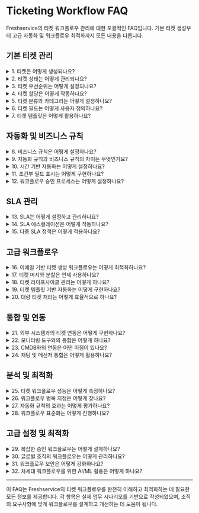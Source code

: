 # Ticketing Workflow FAQ

Freshservice의 티켓 워크플로우 관리에 대한 포괄적인 FAQ입니다. 기본 티켓 생성부터 고급 자동화 및 워크플로우 최적화까지 모든 내용을 다룹니다.

## 기본 티켓 관리

<details>
<summary>1. 티켓은 어떻게 생성되나요?</summary>

티켓은 다음과 같은 방법으로 생성할 수 있습니다:

- **이메일**: 지정된 지원 이메일 주소로 메일 발송
- **포털**: 셀프서비스 포털을 통한 직접 생성
- **전화**: 에이전트가 전화 요청을 티켓으로 변환
- **API**: REST API를 통한 자동 생성
- **수동**: 에이전트가 직접 생성

각 생성 방법은 다양한 자동화 규칙과 워크플로우를 트리거할 수 있습니다.
</details>

<details>
<summary>2. 티켓 상태는 어떻게 관리되나요?</summary>

Freshservice는 다음과 같은 기본 티켓 상태를 제공합니다:

- **Open**: 새로 생성된 티켓
- **Pending**: 대기 중인 티켓
- **Resolved**: 해결된 티켓
- **Closed**: 완전히 종료된 티켓

사용자 정의 상태를 추가하여 조직의 워크플로우에 맞게 조정할 수 있습니다. 각 상태는 SLA 타이머 동작을 다르게 설정할 수 있습니다.
</details>

<details>
<summary>3. 티켓 우선순위는 어떻게 설정되나요?</summary>

티켓 우선순위는 다음과 같이 분류됩니다:

- **Low (낮음)**: 일반적인 문의나 개선 요청
- **Medium (보통)**: 표준 업무 영향 문제
- **High (높음)**: 중요한 업무 차단 문제
- **Urgent (긴급)**: 즉시 처리가 필요한 중대한 문제

우선순위는 자동화 규칙을 통해 자동으로 설정하거나 에이전트가 수동으로 조정할 수 있습니다.
</details>

<details>
<summary>4. 티켓 할당은 어떻게 작동하나요?</summary>

티켓 할당은 다음과 같은 방식으로 이루어집니다:

- **자동 할당**: 라운드로빈, 워크로드 기반, 기술 매칭
- **수동 할당**: 에이전트나 관리자가 직접 할당
- **그룹 할당**: 특정 그룹에 먼저 할당 후 개별 할당
- **에스컬레이션**: 시간 초과 시 상위 레벨로 자동 할당

할당 규칙은 비즈니스 규칙과 자동화를 통해 세밀하게 제어할 수 있습니다.
</details>

<details>
<summary>5. 티켓 분류와 카테고리는 어떻게 설정하나요?</summary>

티켓 분류는 다음과 같은 계층 구조로 구성됩니다:

- **Category (카테고리)**: 최상위 분류 (예: Hardware, Software)
- **Sub-category (하위 카테고리)**: 세부 분류 (예: Desktop, Laptop)
- **Item (아이템)**: 구체적인 항목 (예: Monitor, Keyboard)

이러한 분류는 보고서 생성, 자동화 규칙 적용, SLA 설정에 활용됩니다.
</details>

<details>
<summary>6. 티켓 필드는 어떻게 사용자 정의하나요?</summary>

Field Manager를 통해 다음과 같이 커스터마이징할 수 있습니다:

- **필수 필드 설정**: 티켓 생성/해결 시 반드시 입력해야 할 필드
- **가시성 제어**: 요청자와 에이전트에게 다르게 표시
- **사용자 정의 필드 추가**: 조직 특성에 맞는 추가 필드
- **필드 순서 조정**: 드래그앤드롭으로 필드 순서 변경

![Field Manager Customization](https://s3.amazonaws.com/cdn.freshdesk.com/data/helpdesk/attachments/production/50006764482/original/Pz6DadQYr-6gpmsMTxSZkIArKBdHREXlVg.png)

이를 통해 조직의 특정 요구사항에 맞는 티켓 양식을 만들 수 있습니다.
</details>

<details>
<summary>7. 티켓 템플릿은 어떻게 활용하나요?</summary>

티켓 템플릿을 통해 다음과 같은 이점을 얻을 수 있습니다:

- **일관성**: 동일한 유형의 티켓에 대한 표준화된 양식
- **효율성**: 반복적인 정보 입력 시간 단축
- **품질**: 필요한 정보 누락 방지
- **자동화**: 템플릿 기반 자동 분류 및 할당

템플릿은 인시던트, 서비스 요청, 변경 요청 등 각 유형별로 설정할 수 있습니다.
</details>

## 자동화 및 비즈니스 규칙

<details>
<summary>8. 비즈니스 규칙은 어떻게 설정하나요?</summary>

비즈니스 규칙은 다음과 같은 구조로 구성됩니다:

- **트리거 조건**: 언제 규칙이 실행될지 정의
- **적용 조건**: 어떤 티켓에 적용될지 필터링
- **액션**: 조건이 만족될 때 수행할 작업

![Automation Rule Setup](https://s3.amazonaws.com/cdn.freshdesk.com/data/helpdesk/attachments/production/50008638177/original/tI4mwb41NPVSV_0ooJMfb4I8pzB4X5sG0g.png)

예시: 특정 키워드가 포함된 이메일은 자동으로 높은 우선순위로 설정하고 특정 그룹에 할당
</details>

<details>
<summary>9. 자동화 규칙과 비즈니스 규칙의 차이는 무엇인가요?</summary>

두 규칙의 주요 차이점:

**비즈니스 규칙**:
- 티켓 생성 시점에 즉시 실행
- 필드 값 설정, 할당, 분류에 주로 사용

**자동화 규칙**:
- 시간 기반 또는 상태 변경 시 실행
- 알림, 에스컬레이션, 워크플로우 진행에 사용

적절한 조합으로 완전한 워크플로우 자동화를 구현할 수 있습니다.
</details>

<details>
<summary>10. 시간 기반 자동화는 어떻게 설정하나요?</summary>

시간 기반 자동화는 다음과 같이 구성할 수 있습니다:

- **지연 조건**: 특정 시간 경과 후 실행 (예: 2시간 후)
- **반복 조건**: 주기적으로 실행 (예: 매일, 매주)
- **비즈니스 시간**: 업무 시간만 계산하여 실행
- **SLA 기반**: SLA 위반 전후 특정 시점에 실행

이를 통해 에스컬레이션, 알림, 상태 변경 등을 자동화할 수 있습니다.
</details>

<details>
<summary>11. 조건부 필드 표시는 어떻게 구현하나요?</summary>

Dependent Field를 사용하여 다음과 같이 구현할 수 있습니다:

- **상위 필드 선택**: 기준이 되는 필드 지정
- **종속 필드 설정**: 상위 필드 값에 따라 표시될 필드
- **조건 매핑**: 어떤 값에서 어떤 필드가 표시될지 정의

예시: 카테고리에서 "Hardware"를 선택하면 하위에 "Desktop", "Laptop" 옵션이 표시
</details>

<details>
<summary>12. 워크플로우 승인 프로세스는 어떻게 설정하나요?</summary>

승인 워크플로우는 다음과 같이 구성됩니다:

- **승인자 지정**: 고정 승인자 또는 동적 승인자 설정
- **승인 조건**: 언제 승인이 필요한지 정의
- **승인 단계**: 단일 또는 다단계 승인 프로세스
- **승인 결과**: 승인/거부에 따른 후속 액션

특히 서비스 요청이나 변경 요청에서 중요한 거버넌스 도구입니다.
</details>

## SLA 관리

<details>
<summary>13. SLA는 어떻게 설정하고 관리하나요?</summary>

SLA 관리는 다음과 같은 요소로 구성됩니다:

- **응답 시간**: 최초 응답까지의 시간
- **해결 시간**: 완전한 해결까지의 시간
- **비즈니스 시간**: 업무 시간만 계산
- **우선순위별 차등**: 우선순위에 따른 다른 SLA 적용

SLA 위반 시 자동 에스컬레이션과 알림을 설정할 수 있습니다.
</details>

<details>
<summary>14. SLA 에스컬레이션은 어떻게 작동하나요?</summary>

SLA 에스컬레이션은 다음과 같은 단계로 진행됩니다:

- **1차 알림**: SLA 만료 전 사전 경고
- **에스컬레이션**: SLA 위반 시 상위 레벨로 전달
- **추가 액션**: 우선순위 상승, 추가 담당자 할당
- **연속 모니터링**: 해결될 때까지 지속적인 추적

이를 통해 SLA 준수율을 향상시킬 수 있습니다.
</details>

<details>
<summary>15. 다중 SLA 정책은 어떻게 적용하나요?</summary>

다중 SLA 정책을 통해 다음과 같이 차별화할 수 있습니다:

- **고객별 SLA**: VIP 고객에게 더 빠른 응답 시간
- **서비스별 SLA**: 중요한 서비스에 대한 엄격한 SLA
- **지역별 SLA**: 시간대나 지역에 따른 다른 SLA
- **계약별 SLA**: 서비스 계약 수준에 따른 차등

조건부 SLA 적용을 통해 세밀한 서비스 레벨 관리가 가능합니다.
</details>

## 고급 워크플로우

<details>
<summary>16. 이메일 기반 티켓 생성 워크플로우는 어떻게 최적화하나요?</summary>

이메일 기반 워크플로우 최적화 방법:

- **이메일 파싱**: 제목과 본문에서 자동으로 정보 추출
- **첨부파일 처리**: 자동 스캔 및 보안 검증
- **중복 방지**: 동일한 이메일 체인의 중복 티켓 방지
- **자동 분류**: 발신자, 내용 기반 자동 카테고리 분류

이를 통해 수동 개입을 최소화하면서 정확한 티켓 생성이 가능합니다.
</details>

<details>
<summary>17. 티켓 머지와 분할은 언제 사용하나요?</summary>

티켓 머지와 분할의 사용 시나리오:

**티켓 머지**:
- 동일한 문제로 여러 티켓이 생성된 경우
- 관련된 문제들을 통합 관리할 때
- 중복 문의를 정리할 때

**티켓 분할**:
- 하나의 티켓에 여러 개별 문제가 포함된 경우
- 다른 팀에서 처리해야 할 부분이 있을 때
- 서로 다른 우선순위로 처리해야 할 때

![Ticket Management Views](https://s3.amazonaws.com/cdn.freshdesk.com/data/helpdesk/attachments/production/35328568/original/AXwIxlG--zdnExt9c01mpIi9UHO9A-IOLA.png)

이러한 기능들을 통해 효율적인 티켓 관리가 가능합니다.
</details>

<details>
<summary>18. 티켓 라이프사이클 관리는 어떻게 하나요?</summary>

티켓 라이프사이클은 다음과 같은 단계로 관리됩니다:

- **생성**: 요청 접수 및 초기 분류
- **할당**: 적절한 담당자/팀 배정
- **진행**: 문제 해결 과정 관리
- **해결**: 솔루션 제공 및 확인
- **종료**: 최종 완료 및 피드백 수집

각 단계에서 자동화와 모니터링을 통해 효율성을 높일 수 있습니다.
</details>

<details>
<summary>19. 티켓 템플릿 기반 자동화는 어떻게 구현하나요?</summary>

템플릿 기반 자동화 구현 방법:

- **템플릿 매칭**: 티켓 내용과 템플릿 자동 매칭
- **사전 정의된 워크플로우**: 템플릿별 표준 처리 절차
- **자동 필드 채우기**: 템플릿 기반 기본값 설정
- **예상 해결책**: 과거 유사 케이스 기반 솔루션 제안

이를 통해 일관된 서비스 품질과 빠른 해결 시간을 달성할 수 있습니다.
</details>

<details>
<summary>20. 대량 티켓 처리는 어떻게 효율적으로 하나요?</summary>

대량 티켓 처리를 위한 전략:

- **벌크 액션**: 여러 티켓을 한 번에 업데이트
- **필터 및 뷰**: 조건별 티켓 그룹화
- **자동 분류**: 머신러닝 기반 자동 카테고리 분류
- **템플릿 응답**: 자주 사용하는 응답 템플릿 활용

대량 처리 시에도 개별 티켓의 품질을 유지하는 것이 중요합니다.
</details>

## 통합 및 연동

<details>
<summary>21. 외부 시스템과의 티켓 연동은 어떻게 구현하나요?</summary>

외부 시스템 연동 방법:

- **API 통합**: REST API를 통한 양방향 데이터 동기화
- **웹훅**: 실시간 이벤트 기반 연동
- **이메일 게이트웨이**: 이메일을 통한 시스템 간 통신
- **ITSM 도구 연동**: ServiceNow, Remedy 등과의 연동

연동 시 데이터 매핑과 오류 처리를 신중하게 설계해야 합니다.
</details>

<details>
<summary>22. 모니터링 도구와의 통합은 어떻게 하나요?</summary>

모니터링 도구 통합 시나리오:

- **자동 인시던트 생성**: 알람 발생 시 자동 티켓 생성
- **상태 동기화**: 시스템 복구 시 자동 티켓 해결
- **우선순위 매핑**: 알람 심각도를 티켓 우선순위로 변환
- **관련 정보 첨부**: 로그, 메트릭 등 추가 컨텍스트 제공

이를 통해 프로액티브한 IT 운영이 가능합니다.
</details>

<details>
<summary>23. CMDB와의 연동은 어떤 이점이 있나요?</summary>

CMDB 연동의 주요 이점:

- **자산 연결**: 티켓을 특정 자산/서비스와 연결
- **영향 분석**: 문제 발생 시 영향받는 서비스 파악
- **자동 할당**: 자산 담당자 기반 자동 티켓 할당
- **변경 추적**: 자산 변경 이력과 문제 상관관계 분석

이를 통해 더 정확하고 신속한 문제 해결이 가능합니다.
</details>

<details>
<summary>24. 채팅 및 메신저 통합은 어떻게 활용하나요?</summary>

채팅/메신저 통합 활용 방안:

- **즉시 지원**: 채팅을 통한 실시간 문제 해결
- **티켓 생성**: 채팅 내용을 티켓으로 자동 변환
- **상태 알림**: 티켓 진행 상황을 메신저로 알림
- **협업 강화**: 팀 채널에서 티켓 관련 논의

특히 긴급한 문제나 간단한 문의에 효과적입니다.
</details>

## 분석 및 최적화

<details>
<summary>25. 티켓 워크플로우 성능은 어떻게 측정하나요?</summary>

워크플로우 성능 측정 지표:

- **평균 해결 시간**: 티켓 생성부터 해결까지의 시간
- **First Call Resolution**: 최초 접촉으로 해결된 비율
- **SLA 준수율**: 설정된 SLA 목표 달성 비율
- **고객 만족도**: 해결 품질에 대한 피드백

정기적인 성능 분석을 통해 개선 영역을 식별할 수 있습니다.
</details>

<details>
<summary>26. 워크플로우 병목 지점은 어떻게 찾나요?</summary>

병목 지점 식별 방법:

- **상태별 체류 시간**: 각 상태에서 머무는 평균 시간 분석
- **할당 지연**: 티켓 할당까지의 시간 측정
- **에이전트 워크로드**: 개별 에이전트의 처리 능력 분석
- **승인 대기 시간**: 승인 프로세스의 지연 요인 파악

데이터 기반 분석을 통해 객관적인 개선점을 도출할 수 있습니다.
</details>

<details>
<summary>27. 자동화 규칙의 효과는 어떻게 평가하나요?</summary>

자동화 효과 평가 방법:

- **처리 시간 단축**: 자동화 전후 평균 처리 시간 비교
- **정확도 향상**: 수동 분류 대비 자동 분류 정확도
- **에이전트 만족도**: 반복 작업 감소에 따른 만족도
- **고객 경험**: 빠른 응답과 일관된 서비스 품질

정량적, 정성적 지표를 종합하여 자동화 ROI를 측정합니다.
</details>

<details>
<summary>28. 워크플로우 표준화는 어떻게 진행하나요?</summary>

워크플로우 표준화 프로세스:

- **현황 분석**: 기존 워크플로우의 변형과 비효율 파악
- **베스트 프랙티스 도출**: 가장 효과적인 프로세스 식별
- **표준 템플릿 생성**: 재사용 가능한 워크플로우 템플릿
- **교육 및 적용**: 팀 전체의 표준 프로세스 도입

표준화를 통해 일관된 서비스 품질과 효율성을 달성할 수 있습니다.
</details>

## 고급 설정 및 최적화

<details>
<summary>29. 복잡한 승인 워크플로우는 어떻게 설계하나요?</summary>

복잡한 승인 워크플로우 설계 요소:

- **다단계 승인**: 순차적 또는 병렬 승인 프로세스
- **조건부 승인**: 금액, 유형에 따른 다른 승인 경로
- **대체 승인자**: 부재 시 자동 대체 승인자 지정
- **승인 타임아웃**: 일정 시간 내 미응답 시 에스컬레이션

특히 높은 위험도나 높은 비용의 요청에서 중요합니다.
</details>

<details>
<summary>30. 글로벌 조직의 워크플로우는 어떻게 관리하나요?</summary>

글로벌 워크플로우 관리 전략:

- **시간대 고려**: 각 지역의 업무 시간에 맞는 SLA 설정
- **언어 지원**: 다국어 티켓 처리 및 응답
- **지역별 규칙**: 현지 법규나 관습에 맞는 프로세스
- **24/7 지원**: Follow-the-sun 모델을 통한 연속 지원

글로벌 표준화와 지역 특성화의 균형이 중요합니다.
</details>

<details>
<summary>31. 워크플로우 보안은 어떻게 강화하나요?</summary>

워크플로우 보안 강화 방안:

- **접근 권한 제어**: 역할 기반 티켓 접근 제한
- **민감 정보 보호**: 개인정보나 기밀 정보 자동 마스킹
- **감사 로그**: 모든 티켓 활동에 대한 상세 로그
- **승인 보안**: 중요한 변경에 대한 다중 승인

특히 규제 업종에서는 컴플라이언스 요구사항을 반드시 고려해야 합니다.
</details>

<details>
<summary>32. 차세대 워크플로우를 위한 AI/ML 활용은 어떻게 하나요?</summary>

AI/ML을 활용한 차세대 워크플로우:

- **지능형 라우팅**: 과거 데이터 기반 최적 담당자 추천
- **자동 분류**: 머신러닝 기반 정확한 카테고리 분류
- **예측 분석**: 문제 발생 예측 및 사전 예방
- **챗봇 통합**: AI 기반 1차 응답 및 간단한 문제 해결
- **감정 분석**: 고객 피드백의 감정 상태 분석
- **패턴 인식**: 반복되는 문제 패턴 자동 감지

이러한 기술을 통해 더욱 스마트하고 효율적인 IT 서비스 관리가 가능합니다.
</details>

---

이 FAQ는 Freshservice의 티켓 워크플로우를 완전히 이해하고 최적화하는 데 필요한 모든 정보를 제공합니다. 각 항목은 실제 업무 시나리오를 기반으로 작성되었으며, 조직의 요구사항에 맞게 워크플로우를 설계하고 개선하는 데 도움이 됩니다.
